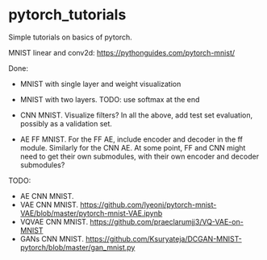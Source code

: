 # pytorch_tutorials
Simple tutorials on basics of pytorch.

MNIST linear and conv2d:
https://pythonguides.com/pytorch-mnist/

Done:
- MNIST with single layer and weight visualization
- MNIST with two layers. TODO: use softmax at the end
- CNN MNIST. Visualize filters?
In all the above, add test set evaluation, possibly as a validation set.

- AE FF MNIST.
For the FF AE, include encoder and decoder in the ff module.
Similarly for the CNN AE.
At some point, FF and CNN might need to get their own submodules,
with their own encoder and decoder submodules?

TODO:
- AE CNN MNIST.
- VAE CNN MNIST. https://github.com/lyeoni/pytorch-mnist-VAE/blob/master/pytorch-mnist-VAE.ipynb
- VQVAE CNN MNIST. https://github.com/praeclarumjj3/VQ-VAE-on-MNIST
- GANs CNN MNIST. https://github.com/Ksuryateja/DCGAN-MNIST-pytorch/blob/master/gan_mnist.py